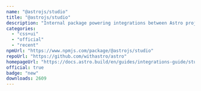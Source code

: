 ```yaml
---
name: "@astrojs/studio"
title: "@astrojs/studio"
description: "Internal package powering integrations between Astro projects and Astro Studio"
categories:
  - "css+ui"
  - "official"
  - "recent"
npmUrl: "https://www.npmjs.com/package/@astrojs/studio"
repoUrl: "https://github.com/withastro/astro"
homepageUrl: "https://docs.astro.build/en/guides/integrations-guide/studio/"
official: true
badge: "new"
downloads: 2609
---
```

